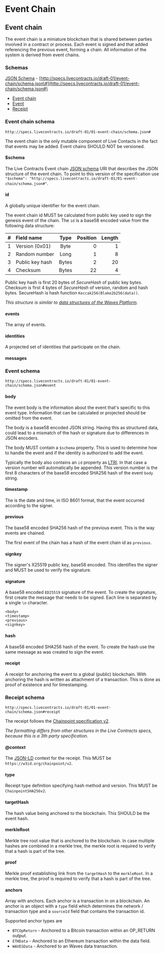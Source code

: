 # Event Chain

## Event chain

The event chain is a miniature blockchain that is shared between parties involved in a contract or process. Each event is signed and that added referencing the previous event, forming a chain. All information of the system is derived from event chains.

### Schemas

[JSON Schema](https://github.com/legalthings/livecontracts-specs/tree/1f2cef267dfdf6fb694c3f8e878eb0af9a5cc284/01-event-chain/schema.json) - [http://specs.livecontracts.io/draft-01/event-chain/schema.json\#](http://specs.livecontracts.io/draft-01/event-chain/schema.json#)

* [Event chain](index.md#event-chain-schema)
* [Event](index.md#event-schema)
* [Receipt](index.md#receipt-schema)

### Event chain schema

`http://specs.livecontracts.io/draft-01/01-event-chain/schema.json#`

The event chain is the only mutable component of Live Contacts in the fact that events may be added. Event chains SHOULD NOT be versioned.

#### $schema

The Live Contracts Event chain [JSON schema](http://json-schema.org) URI that describes the JSON structure of the event chain. To point to this version of the specification use `"$schema": "http://specs.livecontracts.io/draft-01/01-event-chain/schema.json#"`.

#### id

A globally unique identifier for the event chain.

The event chain id MUST be calculated from public key used to sign the genesis event of the chain. The `id` is a base58 encoded value from the following data structure:

| \# | Field name | Type | Position | Length |
| ---: | :--- | :---: | ---: | ---: |
| 1 | Version \(0x01\) | Byte | 0 | 1 |
| 2 | Random number | Long | 1 | 8 |
| 3 | Public key hash | Bytes | 2 | 20 |
| 4 | Checksum | Bytes | 22 | 4 |

Public key hash is first 20 bytes of _SecureHash_ of public key bytes. Checksum is first 4 bytes of _SecureHash_ of version, random and hash bytes. SecureHash is hash function `Keccak256(Blake2b256(data))`.

_This structure is similar to _[_data structures of the Waves Platform_](https://github.com/wavesplatform/Waves/wiki/Data-Structures)_._

#### events

The array of events.

#### identities

A projected set of identities that participate on the chain.

#### messages

### Event schema

`http://specs.livecontracts.io/draft-01/01-event-chain/schema.json#event`

#### body

The event body is the information about the event that's specific to this event type. Information that can be calculated or projected should be omitted from the event.

The body is a base58 encoded JSON string. Having this as structured data, could lead to a mismatch of the hash or signature due to differences in JSON encoders.

The body MUST contain a `$schema` property. This is used to determine how to handle the event and if the identity is authorized to add the event.

Typically the body also contains an `id` property as [LTRI](https://github.com/legalthings/livecontracts-specs/tree/1f2cef267dfdf6fb694c3f8e878eb0af9a5cc284/00-ltri/README.md). In that case a version number will automatically be appended. This version number is the first 8 characters of the base58 encoded SHA256 hash of the event `body` string.

#### timestamp

The is the date and time, in ISO 8601 format, that the event occurred according to the signer.

#### previous

The base58 encoded SHA256 hash of the previous event. This is the way events are chained.

The first event of the chain has a hash of the event chain id as `previous`.

#### signkey

The signer's X25519 public key, base58 encoded. This identifies the signer and MUST be used to verify the signature.

#### signature

A base58 encoded `ED25519` signature of the event. To create the signature, first create the message that needs to be signed. Each line is separated by a single `\n` character.

```text
<body>
<timestamp>
<previous>
<signkey>
```

#### hash

A base58 encoded SHA256 hash of the event. To create the hash use the same message as was created to sign the event.

#### receipt

A receipt for anchoring the event to a global \(public\) blockchain. With anchoring the hash is written as attachment of a transaction. This is done as proof of existence and for timestamping.

### Receipt schema

`http://specs.livecontracts.io/draft-01/01-event-chain/schema.json#receipt`

The receipt follows the [Chainpoint specification v2](https://chainpoint.org/).

_The formatting differs from other structures in the Live Contracts specs, because this is a 3th party specification._

#### @context

The [JSON-LD](https://json-ld.org/) context for the receipt. This MUST be `https://w3id.org/chainpoint/v2`.

#### type

Receipt type definition specifying hash method and version. This MUST be `ChainpointSHA256v2`.

#### targetHash

The hash value being anchored to the blockchain. This SHOULD be the event hash.

#### merkleRoot

Merkle tree root value that is anchored to the blockchain. In case multiple hashes are combined in a merkle tree, the merkle root is required to verify that a hash is part of the tree.

#### proof

Merkle proof establishing link from the `targetHash` to the `merkleRoot`. In a merkle tree, the proof is required to verify that a hash is part of the tree.

#### anchors

Array with anchors. Each anchor is a transaction in on a blockchain. An anchor is an object with a `type` field which determines the network / transaction type and a `sourceId` field that contains the transaction id.

Supported anchor types are

* `BTCOpReturn` - Anchored to a Bitcoin transaction within an OP\_RETURN output.
* `ETHData` - Anchored to an Ethereum transaction within the data field.
* `WAVESData` - Anchored to an Waves data transaction.

